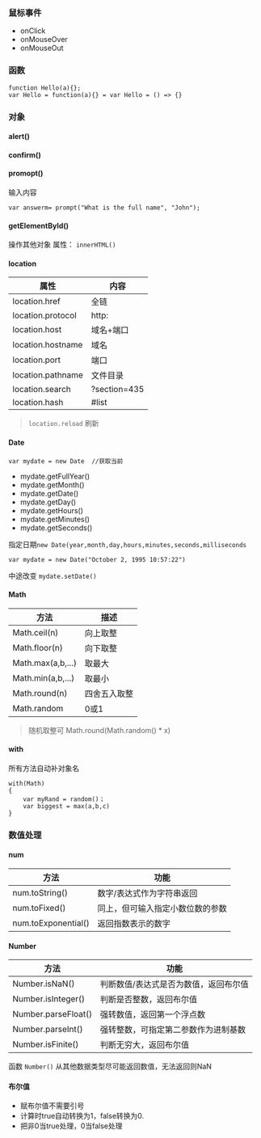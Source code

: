 ### 鼠标事件

- onClick
- onMouseOver
- onMouseOut

### 函数
```
function Hello(a){};
var Hello = function(a){} = var Hello = () => {}
```

### 对象

#### alert()

#### confirm()

#### promopt()

输入内容
```
var answerm= prompt("What is the full name", "John");
```

#### getElementById()

操作其他对象
属性： `innerHTML()`

#### location

|属性|内容|
|-|-|
|location.href|全链|
|location.protocol|http:|
|location.host|域名+端口|
|location.hostname|域名|
|location.port|端口|
|location.pathname|文件目录|
|location.search|?section=435|
|location.hash|#list|

>`location.reload` 刷新

#### Date
```
var mydate = new Date  //获取当前
```
- mydate.getFullYear()
- mydate.getMonth()
- mydate.getDate()
- mydate.getDay()
- mydate.getHours()
- mydate.getMinutes()
- mydate.getSeconds()

指定日期`new Date(year,month,day,hours,minutes,seconds,milliseconds`
```
var mydate = new Date("October 2, 1995 10:57:22")
```

中途改变 `mydate.setDate()`

#### Math

|方法|描述|
|-|-|
|Math.ceil(n)|向上取整|
|Math.floor(n)|向下取整|
|Math.max(a,b,...)|取最大|
|Math.min(a,b,...)|取最小|
|Math.round(n)|四舍五入取整|
|Math.random|0或1|

>随机取整可 Math.round(Math.random() * x)

#### with
所有方法自动补对象名
```
with(Math)
{
    var myRand = random()；
    var biggest = max(a,b,c)
}
```
### 数值处理

#### num

|方法|功能|
|-|-|
|num.toString()|数字/表达式作为字符串返回|
|num.toFixed()|同上，但可输入指定小数位数的参数|
|num.toExponential()|返回指数表示的数字|

#### Number

|方法|功能|
|-|-|
|Number.isNaN()|判断数值/表达式是否为数值，返回布尔值|
|Number.isInteger()|判断是否整数，返回布尔值|
|Number.parseFloat()|强转数值，返回第一个浮点数|
|Number.parseInt()|强转整数，可指定第二参数作为进制基数|
|Number.isFinite()|判断无穷大，返回布尔值|

函数 `Number()` 从其他数据类型尽可能返回数值，无法返回则NaN

#### 布尔值

- 赋布尔值不需要引号
- 计算时true自动转换为1，false转换为0.
- 把非0当true处理，0当false处理